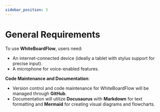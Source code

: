 ```yaml
---
sidebar_position: 3
---
```


# General Requirements

To use **WhiteBoardFlow**, users need:
- An internet-connected device (ideally a tablet with stylus support for precise input).
- A microphone for voice-enabled features.

**Code Maintenance and Documentation**:
- Version control and code maintenance for WhiteBoardFlow will be managed through **GitHub**.
- Documentation will utilize **Docusaurus** with **Markdown** for text formatting and **Mermaid** for creating visual diagrams and flowcharts.
